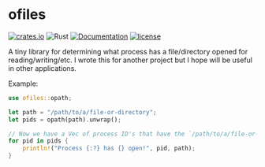 # ofiles

[![crates.io](https://img.shields.io/crates/v/ofiles.svg)](https://crates.io/crates/ofiles)
![Rust](https://github.com/jabedude/ofiles/workflows/Rust/badge.svg)
[![Documentation](https://docs.rs/ofiles/badge.svg)](https://docs.rs/ofiles/)
[![license](https://img.shields.io/badge/license-BSD3.0-blue.svg)](https://github.com/jabedude/ofiles/LICENSE)

A tiny library for determining what process has a file/directory opened for reading/writing/etc. 
I wrote this for another project but I hope will be useful in other applications.

Example:

```rust
use ofiles::opath;

let path = "/path/to/a/file-or-directory";
let pids = opath(path).unwrap();

// Now we have a Vec of process ID's that have the `/path/to/a/file-or-directory` open
for pid in pids {
    println!("Process {:?} has {} open!", pid, path);
}
```
